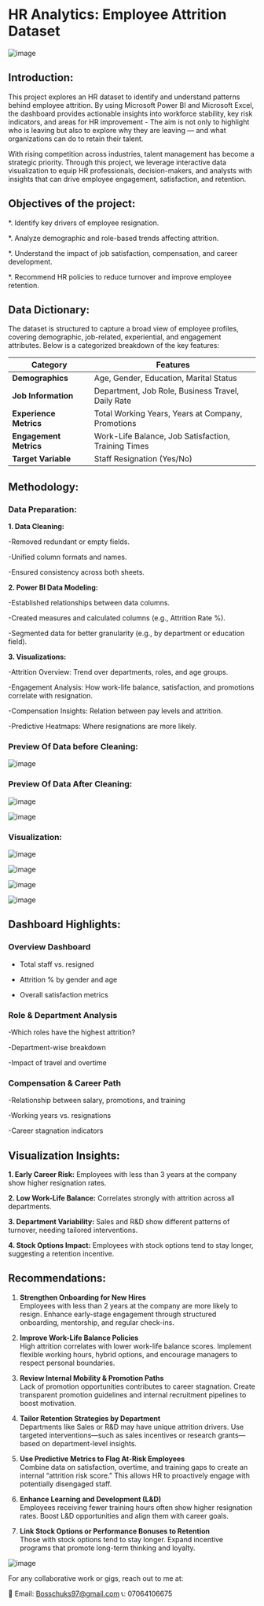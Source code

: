 # HR Analytics: Employee Attrition Dataset

![image](https://github.com/user-attachments/assets/47cc5599-6649-4f20-8ff8-978dfbfab37f)

## **Introduction:**

This project explores an HR dataset to identify and understand patterns behind employee attrition. By using Microsoft Power BI and Microsoft Excel, the dashboard provides actionable insights into workforce stability, key risk indicators, and areas for HR improvement - The aim is not only to highlight who is leaving but also to explore why they are leaving — and what organizations can do to retain their talent.

With rising competition across industries, talent management has become a strategic priority. Through this project, we leverage interactive data visualization to equip HR professionals, decision-makers, and analysts with insights that can drive employee engagement, satisfaction, and retention.

## **Objectives of the project:**

*. Identify key drivers of employee resignation.

*. Analyze demographic and role-based trends affecting attrition.

*. Understand the impact of job satisfaction, compensation, and career development.

*. Recommend HR policies to reduce turnover and improve employee retention.

## Data Dictionary:

The dataset is structured to capture a broad view of employee profiles, covering demographic, job-related, experiential, and engagement attributes. Below is a categorized breakdown of the key features:

| Category              | Features                                                                 |
|-----------------------|--------------------------------------------------------------------------|
| **Demographics**      | Age, Gender, Education, Marital Status                                   |
| **Job Information**   | Department, Job Role, Business Travel, Daily Rate                        |
| **Experience Metrics**| Total Working Years, Years at Company, Promotions                        |
| **Engagement Metrics**| Work-Life Balance, Job Satisfaction, Training Times                      |
| **Target Variable**   | Staff Resignation (Yes/No)

## Methodology:

### Data Preparation:

**1. Data Cleaning:**

-Removed redundant or empty fields.

-Unified column formats and names.

-Ensured consistency across both sheets.

 **2. Power BI Data Modeling:**

-Established relationships between data columns.

-Created measures and calculated columns (e.g., Attrition Rate %).

-Segmented data for better granularity (e.g., by department or education field).

**3. Visualizations:**

-Attrition Overview: Trend over departments, roles, and age groups.

-Engagement Analysis: How work-life balance, satisfaction, and promotions correlate with resignation.

-Compensation Insights: Relation between pay levels and attrition.

-Predictive Heatmaps: Where resignations are more likely.


 ### Preview Of Data before Cleaning:

 ![image](https://github.com/user-attachments/assets/23a1f05e-d611-4fd7-a82c-7e8df3979016)

 ### Preview Of Data After Cleaning:

 ![image](https://github.com/user-attachments/assets/97abbbd9-4f3d-45b5-8579-0ca95d8b2719)

 ![image](https://github.com/user-attachments/assets/c7dc23e5-ca73-4f1a-92d7-20da0e166c56)

 ### Visualization:

 ![image](https://github.com/user-attachments/assets/9d539072-9106-4c0f-8d0c-f39552dfbaa1)

![image](https://github.com/user-attachments/assets/ba21b745-d513-4723-9159-7147a35a57f6)

![image](https://github.com/user-attachments/assets/76ff916a-7308-4343-9a84-50541086ba5e)

![image](https://github.com/user-attachments/assets/c965ba03-17f6-4a22-bae1-e926fe721d1e)


## Dashboard Highlights:

### Overview Dashboard

- Total staff vs. resigned

- Attrition % by gender and age

- Overall satisfaction metrics

### Role & Department Analysis

-Which roles have the highest attrition?

-Department-wise breakdown

-Impact of travel and overtime

### Compensation & Career Path

-Relationship between salary, promotions, and training

-Working years vs. resignations

-Career stagnation indicators


## Visualization Insights:

**1. Early Career Risk:**  Employees with less than 3 years at the company show higher resignation rates.

**2. Low Work-Life Balance:** Correlates strongly with attrition across all departments.

**3. Department Variability:** Sales and R&D show different patterns of turnover, needing tailored interventions.

**4. Stock Options Impact:** Employees with stock options tend to stay longer, suggesting a retention incentive.

## **Recommendations:**

1. **Strengthen Onboarding for New Hires**  
   Employees with less than 2 years at the company are more likely to resign. Enhance early-stage engagement through structured onboarding, mentorship, and regular check-ins.

2. **Improve Work-Life Balance Policies**  
   High attrition correlates with lower work-life balance scores. Implement flexible working hours, hybrid options, and encourage managers to respect personal boundaries.

3. **Review Internal Mobility & Promotion Paths**  
   Lack of promotion opportunities contributes to career stagnation. Create transparent promotion guidelines and internal recruitment pipelines to boost motivation.

4. **Tailor Retention Strategies by Department**  
   Departments like Sales or R&D may have unique attrition drivers. Use targeted interventions—such as sales incentives or research grants—based on department-level insights.

5. **Use Predictive Metrics to Flag At-Risk Employees**  
   Combine data on satisfaction, overtime, and training gaps to create an internal “attrition risk score.” This allows HR to proactively engage with potentially disengaged staff.

6. **Enhance Learning and Development (L&D)**  
   Employees receiving fewer training hours often show higher resignation rates. Boost L&D opportunities and align them with career goals.

7. **Link Stock Options or Performance Bonuses to Retention**  
   Those with stock options tend to stay longer. Expand incentive programs that promote long-term thinking and loyalty.


![image](https://github.com/user-attachments/assets/56f6722a-2ca2-4415-b79a-b8fdd6f99635)


For any collaborative work or gigs, reach out to me at:

📧 Email: Bosschuks97@gmail.com  📞: 07064106675









































































